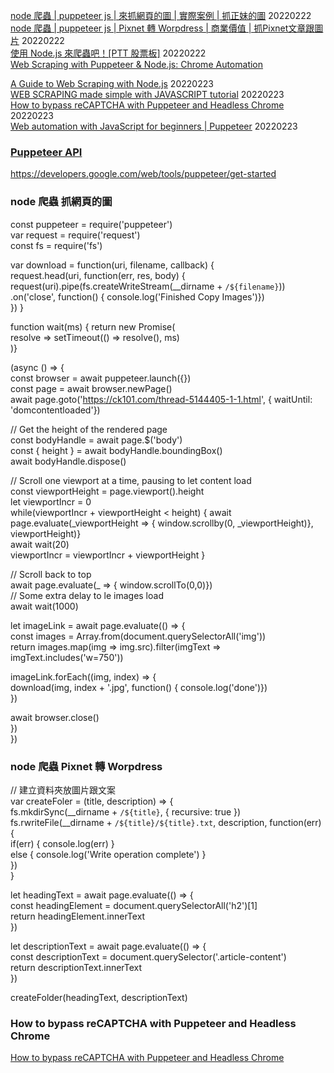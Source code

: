 
[node 爬蟲 | puppeteer js | 來抓網頁的圖 | 實際案例 | 抓正妹的圖](https://www.youtube.com/watch?v=m25RkljTUfY&t=2s&ab_channel=BigBoyCanCode)  20220222  
[node 爬蟲 | puppeteer js | Pixnet 轉 Worpdress | 商業價值 | 抓Pixnet文章跟圖片](https://www.youtube.com/watch?v=HQLd9NYCC0U&ab_channel=BigBoyCanCode)  20220222  
[使用 Node.js 來爬蟲吧！[PTT 股票板]](https://b-l-u-e-b-e-r-r-y.github.io/post/PTTCrawler/)  20220222  
[Web Scraping with Puppeteer & Node.js: Chrome Automation](https://www.youtube.com/watch?v=lgyszZhAZOI&ab_channel=LearnWebCode)  

[A Guide to Web Scraping with Node.js](https://www.youtube.com/watch?v=dXjKh66BR2U&ab_channel=Fireship) 20220223  
[WEB SCRAPING made simple with JAVASCRIPT tutorial](https://www.youtube.com/watch?v=TzZ3YOUhCxo&ab_channel=AaronJack) 20220223  
[How to bypass reCAPTCHA with Puppeteer and Headless Chrome](https://www.youtube.com/watch?v=wsDRkAD6lPs&ab_channel=JarrodOverson)  20220223  
[Web automation with JavaScript for beginners | Puppeteer](https://www.youtube.com/watch?v=wqRKEd0_suw&ab_channel=HiteshChoudhary)  20220223    

### [Puppeteer API ](https://github.com/puppeteer/puppeteer)  
https://developers.google.com/web/tools/puppeteer/get-started  

### node 爬蟲 抓網頁的圖   

const puppeteer = require('puppeteer')  
var request = require('request')  
const fs = require('fs')  

var download = function(uri, filename, callback) {  
request.head(uri, function(err, res, body) {  
request(uri).pipe(fs.createWriteStream(__dirname + `/${filename}`))  
.on('close', function() { console.log('Finished Copy Images')})  
})
}  

function wait(ms) { return new Promise(  
resolve => setTimeout(() => resolve(), ms)  
)}  

(async () => {  
const browser = await puppeteer.launch({})  
const page = await browser.newPage()  
await page.goto('https://ck101.com/thread-5144405-1-1.html', { waitUntil: 'domcontentloaded'})  

// Get the height of the rendered page  
const bodyHandle = await page.$('body')  
const { height } = await bodyHandle.boundingBox()  
await bodyHandle.dispose()  

// Scroll one viewport at a time, pausing to let content load  
const viewportHeight = page.viewport().height  
let viewportIncr = 0  
while(viewportIncr + viewportHeight < height) {
await page.evaluate(_viewportHeight => {  window.scrollby(0, _viewportHeight)}, viewportHeight)}  
await wait(20)  
viewportIncr = viewportIncr + viewportHeight  }  

// Scroll back to top  
await page.evaluate(_ => { window.scrollTo(0,0)})  
// Some extra delay to le images load  
await wait(1000)

let imageLink = await page.evaluate(() => {  
const images = Array.from(document.querySelectorAll('img'))  
return images.map(img => img.src).filter(imgText => imgText.includes('w=750'))  

imageLink.forEach((img, index) => {  
download(img, index + '.jpg', function() { console.log('done')})  
})

await browser.close()  
})  
})  


### node 爬蟲 Pixnet 轉 Worpdress  

// 建立資料夾放圖片跟文案  
var createFoler = (title, description) => {  
fs.mkdirSync(__dirname + `/${title}`, { recursive: true })  
fs.rwriteFile(__dirname + `/${title}/${title}.txt`, description, function(err) {  
if(err) { console.log(err) }  
else { console.log('Write operation complete') }    
})  
}  

let headingText = await page.evaluate(() => {  
const headingElement = document.querySelectorAll('h2')[1]  
return headingElement.innerText  
})  

let descriptionText = await page.evaluate(() => {  
const descriptionText = document.querySelector('.article-content')  
return descriptionText.innerText  
})  

createFolder(headingText, descriptionText)  

### How to bypass reCAPTCHA with Puppeteer and Headless Chrome
[How to bypass reCAPTCHA with Puppeteer and Headless Chrome](https://www.youtube.com/watch?v=wsDRkAD6lPs&ab_channel=JarrodOverson)  
















